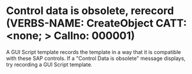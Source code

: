# Control data is obsolete, rerecord (VERBS-NAME: CreateObject CATT: \<none; \> Callno: 000001)

A GUI Script template records the template in a way that it is
compatible with these SAP controls. If a "Control Data is obsolete"
message displays, try recording a GUI Script template.
